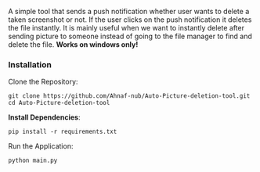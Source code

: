 A simple tool that sends a push notification whether user wants to delete a taken screenshot or not. If the user clicks on the push notification it deletes the file instantly. It is mainly useful when we want to instantly delete after sending picture to someone instead of going to the file manager to find and delete the file.
**Works on windows only!**
### Installation
Clone the Repository:
```
git clone https://github.com/Ahnaf-nub/Auto-Picture-deletion-tool.git
cd Auto-Picture-deletion-tool
```
**Install Dependencies**:
```
pip install -r requirements.txt
```
Run the Application:
```
python main.py
```
